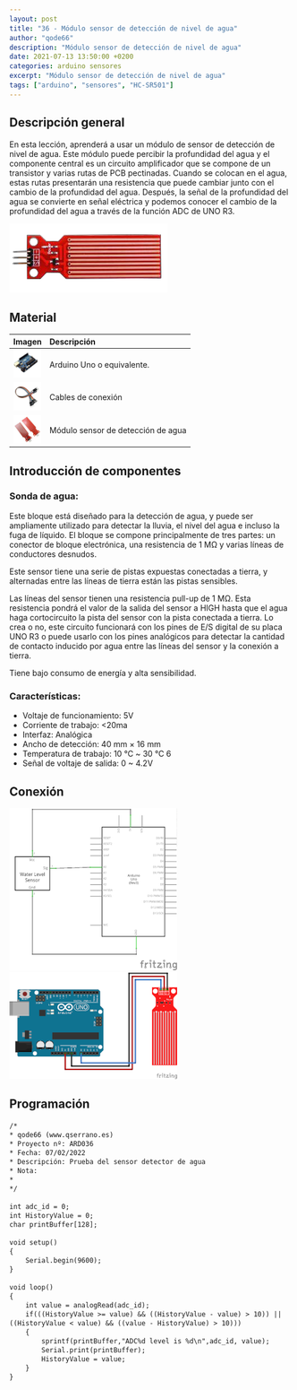 ```yaml
---
layout: post
title: "36 - Módulo sensor de detección de nivel de agua"
author: "qode66"
description: "Módulo sensor de detección de nivel de agua"
date: 2021-07-13 13:50:00 +0200
categories: arduino sensores
excerpt: "Módulo sensor de detección de nivel de agua"
tags: ["arduino", "sensores", "HC-SR501"]
---
```


[img1]: /assets/imatges/ard/ard_36_01.png "Pines del módulo"
[img2]: /assets/imatges/ard/ard_36_02.png "Esquema eléctrico"
[img3]: /assets/imatges/ard/ard_36_03.png "Cableado"

## Descripción general

En esta lección, aprenderá a usar un módulo de sensor de detección de
nivel de agua. Este módulo puede percibir la profundidad del agua y
el componente central es un circuito amplificador que se compone de un
transistor y varias rutas de PCB pectinadas. Cuando se colocan en
el agua, estas rutas presentarán una resistencia que puede cambiar
junto con el cambio de la profundidad del agua. Después, la señal
de la profundidad del agua se convierte en señal eléctrica y podemos
conocer el cambio de la profundidad del agua a través de la función
ADC de UNO R3.

![Pines del módulo][img1]

## Material

|                                  Imagen                                  | Descripción                       |
| :----------------------------------------------------------------------: | :------------------------------- |
|    <img src="/assets/imatges/mat/mat_unor3.png" width="50" height="50">     | Arduino Uno o equivalente.        |
|    <img src="/assets/imatges/mat/mat_cables.png" width="50" height="50">    | Cables de conexión               |
| <img src="/assets/imatges/mat/mat_sensoraigua.jpeg" width="50" height="50"> | Módulo sensor de detección de agua |

## Introducción de componentes

### Sonda de agua:

Este bloque está diseñado para la detección de agua, y puede ser
ampliamente utilizado para detectar la lluvia, el nivel del agua e
incluso la fuga de líquido. El bloque se compone principalmente de tres
partes: un conector de bloque electrónica, una resistencia de 1 MΩ y
varias líneas de conductores desnudos.

Este sensor tiene una serie de pistas expuestas conectadas a tierra, y
alternadas entre las líneas de tierra están las pistas sensibles.

Las líneas del sensor tienen una resistencia pull-up de 1 MΩ. Esta
resistencia pondrá el valor de la salida del sensor a HIGH hasta que
el agua haga cortocircuito la pista del sensor con la pista conectada a
tierra. Lo crea o no, este circuito funcionará con los pines de E/S
digital de su placa UNO R3 o puede usarlo con los pines analógicos para
detectar la cantidad de contacto inducido por agua entre las líneas
del sensor y la conexión a tierra.

Tiene bajo consumo de energía y alta sensibilidad.

### Características:

- Voltaje de funcionamiento: 5V
- Corriente de trabajo: <20ma
- Interfaz: Analógica
- Ancho de detección: 40 mm × 16 mm
- Temperatura de trabajo: 10 ℃ ~ 30 ℃ 6
- Señal de voltaje de salida: 0 ~ 4.2V

## Conexión

![Esquema eléctrico][img2]
![Cableado][img3]

## Programación

```Arduino
/*
* qode66 (www.qserrano.es)
* Proyecto nº: ARD036
* Fecha: 07/02/2022
* Descripción: Prueba del sensor detector de agua
* Nota:
*
*/

int adc_id = 0;
int HistoryValue = 0;
char printBuffer[128];

void setup()
{
    Serial.begin(9600);
}

void loop()
{
    int value = analogRead(adc_id);
    if(((HistoryValue >= value) && ((HistoryValue - value) > 10)) || ((HistoryValue < value) && ((value - HistoryValue) > 10)))
    {
        sprintf(printBuffer,"ADC%d level is %d\n",adc_id, value);
        Serial.print(printBuffer);
        HistoryValue = value;
    }
}
```
